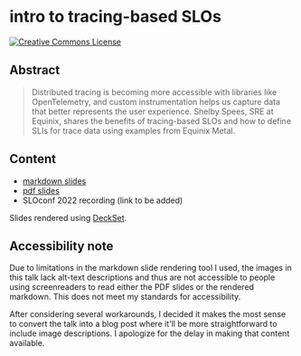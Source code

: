 # intro to tracing-based SLOs

<a rel="license" href="http://creativecommons.org/licenses/by/4.0/"><img alt="Creative Commons License" style="border-width:0" src="https://i.creativecommons.org/l/by/4.0/88x31.png" /></a>


## Abstract

> Distributed tracing is becoming more accessible with libraries like OpenTelemetry, and custom instrumentation helps us capture data that better represents the user experience.
> Shelby Spees, SRE at Equinix, shares the benefits of tracing-based SLOs and how to define SLIs for trace data using examples from Equinix Metal.

## Content

- [markdown slides](slides.md)
- [pdf slides](slides.pdf)
- SLOconf 2022 recording (link to be added)

Slides rendered using [DeckSet](https://www.deckset.com/).

## Accessibility note

Due to limitations in the markdown slide rendering tool I used, the images in this talk lack alt-text descriptions and thus are not accessible to people using screenreaders to read either the PDF slides or the rendered markdown.
This does not meet my standards for accessibility.

After considering several workarounds, I decided it makes the most sense to convert the talk into a blog post where it'll be more straightforward to include image descriptions.
I apologize for the delay in making that content available.
